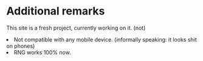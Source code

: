 # Additional remarks
This site is a fresh project, currently working on it. (not)
<li>Not compatible with any mobile device. (informally speaking: it looks shit on phones)</li>
<li>RNG works 100% now.</li>
